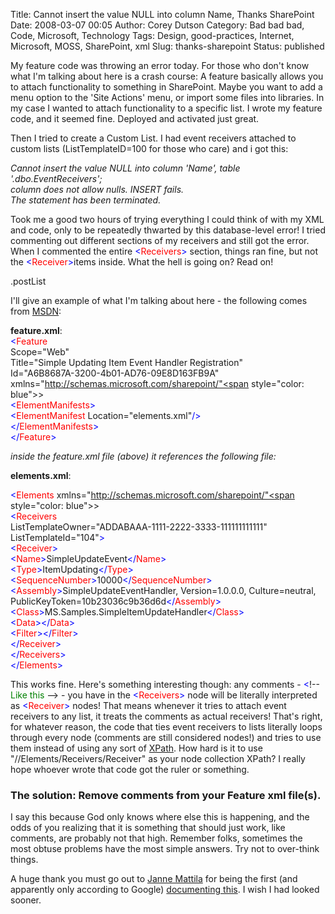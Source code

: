 Title: Cannot insert the value NULL into column Name, Thanks SharePoint
Date: 2008-03-07 00:05
Author: Corey Dutson
Category: Bad bad bad, Code, Microsoft, Technology
Tags: Design, good-practices, Internet, Microsoft, MOSS, SharePoint, xml
Slug: thanks-sharepoint
Status: published

My feature code was throwing an error today. For those who don't know
what I'm talking about here is a crash course: A feature basically
allows you to attach functionality to something in SharePoint. Maybe you
want to add a menu option to the 'Site Actions' menu, or import some
files into libraries. In my case I wanted to attach functionality to a
specific list. I wrote my feature code, and it seemed fine. Deployed and
activated just great.

Then I tried to create a Custom List. I had event receivers attached to
custom lists (ListTemplateID=100 for those who care) and i got this:

*Cannot insert the value NULL into column 'Name', table
'.dbo.EventReceivers';  
column does not allow nulls. INSERT fails.  
The statement has been terminated.*

Took me a good two hours of trying everything I could think of with my
XML and code, only to be repeatedly thwarted by this database-level
error! I tried commenting out different sections of my receivers and
still got the error. When I commented the entire <span
style="color: blue">&lt;</span><span
style="color: red">Receivers</span><span style="color: blue">&gt;</span>
section, things ran fine, but not the <span
style="color: blue">&lt;</span><span
style="color: red">Receiver</span><span
style="color: blue">&gt;</span>items inside. What the hell is going on?
Read on!

.postList

I'll give an example of what I'm talking about here - the following
comes from
[MSDN](http://msdn2.microsoft.com/en-us/library/ms460929.aspx "MSDN: Event Registrations"):

**feature.xml**:  
<span style="color: blue">&lt;</span><span
style="color: red">Feature</span>  
Scope="Web"  
Title="Simple Updating Item Event Handler Registration"  
Id="A6B8687A-3200-4b01-AD76-09E8D163FB9A"  
xmlns="http://schemas.microsoft.com/sharepoint/"<span
style="color: blue">&gt;</span>  
<span style="color: blue">&lt;</span><span
style="color: red">ElementManifests</span><span
style="color: blue">&gt;</span>  
<span style="color: blue">&lt;</span><span
style="color: red">ElementManifest</span> Location="elements.xml"<span
style="color: blue">/&gt;</span>  
<span style="color: blue">&lt;/</span><span
style="color: red">ElementManifests</span><span
style="color: blue">&gt;</span>  
<span style="color: blue">&lt;/</span><span
style="color: red">Feature</span><span style="color: blue">&gt;</span>

*inside the feature.xml file (above) it references the following file:*

**elements.xml**:

<span style="color: blue">&lt;</span><span
style="color: red">Elements</span>
xmlns="http://schemas.microsoft.com/sharepoint/"<span
style="color: blue">&gt;</span>  
<span style="color: blue">&lt;</span><span
style="color: red">Receivers</span>  
ListTemplateOwner="ADDABAAA-1111-2222-3333-111111111111"  
ListTemplateId="104"<span style="color: blue">&gt;</span>  
<span style="color: blue">&lt;</span><span
style="color: red">Receiver</span><span style="color: blue">&gt;</span>  
<span style="color: blue">&lt;</span><span
style="color: red">Name</span><span
style="color: blue">&gt;</span>SimpleUpdateEvent<span
style="color: blue">&lt;/</span><span
style="color: red">Name</span><span style="color: blue">&gt;</span>  
<span style="color: blue">&lt;</span><span
style="color: red">Type</span><span
style="color: blue">&gt;</span>ItemUpdating<span
style="color: blue">&lt;/</span><span
style="color: red">Type</span><span style="color: blue">&gt;</span>  
<span style="color: blue">&lt;</span><span
style="color: red">SequenceNumber</span><span
style="color: blue">&gt;</span>10000<span
style="color: blue">&lt;/</span><span
style="color: red">SequenceNumber</span><span
style="color: blue">&gt;</span>  
<span style="color: blue">&lt;</span><span
style="color: red">Assembly</span><span
style="color: blue">&gt;</span>SimpleUpdateEventHandler,
Version=1.0.0.0, Culture=neutral, PublicKeyToken=10b23036c9b36d6d<span
style="color: blue">&lt;/</span><span
style="color: red">Assembly</span><span style="color: blue">&gt;</span>  
<span style="color: blue">&lt;</span><span
style="color: red">Class</span><span
style="color: blue">&gt;</span>MS.Samples.SimpleItemUpdateHandler<span
style="color: blue">&lt;/</span><span
style="color: red">Class</span><span style="color: blue">&gt;</span>  
<span style="color: blue">&lt;</span><span
style="color: red">Data</span><span
style="color: blue">&gt;&lt;/</span><span
style="color: red">Data</span><span style="color: blue">&gt;</span>  
<span style="color: blue">&lt;</span><span
style="color: red">Filter</span><span
style="color: blue">&gt;&lt;/</span><span
style="color: red">Filter</span><span style="color: blue">&gt;</span>  
<span style="color: blue">&lt;/</span><span
style="color: red">Receiver</span><span style="color: blue">&gt;</span>  
<span style="color: blue">&lt;/</span><span
style="color: red">Receivers</span><span
style="color: blue">&gt;</span>  
<span style="color: blue">&lt;/</span><span
style="color: red">Elements</span><span style="color: blue">&gt;</span>

This works fine. Here's something interesting though: any comments -
<font color="#0000ff">&lt;</font>!-- <font color="#008000">Like
this</font> --<font color="#0000ff">&gt; </font>- you have in the <span
style="color: blue">&lt;</span><span
style="color: red">Receivers</span><span style="color: blue">&gt;</span>
node will be literally interpreted as <span
style="color: blue">&lt;</span><span
style="color: red">Receiver</span><span style="color: blue">&gt;</span>
nodes! That means whenever it tries to attach event receivers to any
list, it treats the comments as actual receivers! That's right, for
whatever reason, the code that ties event receivers to lists literally
loops through every node (comments are still considered nodes!) and
tries to use them instead of using any sort of
[XPath](http://en.wikipedia.org/wiki/XPath "Wikipedia: XPath"). How hard
is it to use "//Elements/Receivers/Receiver" as your node collection
XPath? I really hope whoever wrote that code got the ruler or something.

### The solution: Remove comments from your Feature xml file(s).

I say this because God only knows where else this is happening, and the
odds of you realizing that it is something that should just work, like
comments, are probably not that high. Remember folks, sometimes the most
obtuse problems have the most simple answers. Try not to over-think
things.

A huge thank you must go out to [Janne
Mattila](http://blogs.msdn.com/jannemattila/ "Janne Mattila") for being
the first (and apparently only according to Google) [documenting
this](http://blogs.msdn.com/jannemattila/archive/2007/02/08/moss-and-eventhandler-deployment-with-features-cannot-insert-the-value-null-into-column.aspx "Janne Mattila: MOSS and EventHandler deployment with features + Cannot insert the value NULL into column...").
I wish I had looked sooner.
